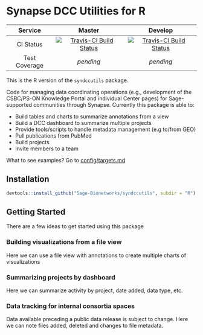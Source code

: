 # Synapse DCC Utilities for R

| **Service** | **Master** | **Develop** |
|:-------------:|:------:|:-------:|
| CI Status | [![Travis-CI Build Status](https://travis-ci.org/Sage-Bionetworks/syndccutils.svg?branch=master)](https://travis-ci.org/Sage-Bionetworks/syndccutils) | [![Travis-CI Build Status](https://travis-ci.org/Sage-Bionetworks/syndccutils.svg?branch=develop)](https://travis-ci.org/Sage-Bionetworks/syndccutils) |
| Test Coverage | *pending* | *pending* |

This is the R version of the `syndccutils` package.

Code for managing data coordinating operations (e.g., development of the CSBC/PS-ON Knowledge Portal and individual Center pages) for Sage-supported communities through Synapse. Currently this package is able to:
* Build tables and charts to summarize annotations from a view
* Build a DCC dashboard to summarize multiple projects
* Provide tools/scripts to handle metadata management (e.g to/from GEO)
* Pull publications from PubMed
* Build projects
* Invite members to a team

What to see examples? Go to [config/targets.md](config/targets.md)

## Installation

```r
devtools::install_github("Sage-Bionetworks/syndccutils", subdir = "R")
```

## Getting Started
There are a few ideas to get started using this package

### Building visualizations from a file view
Here we can use a file view with annotations to create multiple charts of visualizations

### Summarizing projects by dashboard
Here we can summarize activity by project, date added, data type, etc.

### Data tracking for internal consortia spaces
Data available preceding a public data release is subject to change. Here we can note files added, deleted and changes to file metadata.
